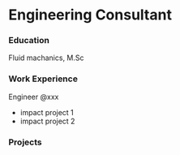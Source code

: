 # Engineering Consultant

### Education
Fluid machanics, M.Sc

### Work Experience
Engineer @xxx
- impact project 1
- impact project 2

### Projects
